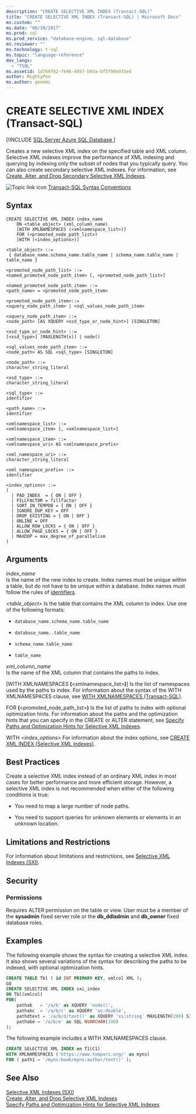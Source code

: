 ```yaml
---
description: "CREATE SELECTIVE XML INDEX (Transact-SQL)"
title: "CREATE SELECTIVE XML INDEX (Transact-SQL) | Microsoft Docs"
ms.custom: ""
ms.date: "08/10/2017"
ms.prod: sql
ms.prod_service: "database-engine, sql-database"
ms.reviewer: ""
ms.technology: t-sql
ms.topic: "language-reference"
dev_langs: 
  - "TSQL"
ms.assetid: 1d769f62-f646-4057-b93a-bf5f90e935ed
author: MightyPen
ms.author: genemi
---
```

# CREATE SELECTIVE XML INDEX (Transact-SQL)
[!INCLUDE [SQL Server Azure SQL Database ](../../includes/applies-to-version/sql-asdb.md)]

  Creates a new selective XML index on the specified table and XML column. Selective XML indexes improve the performance of XML indexing and querying by indexing only the subset of nodes that you typically query. You can also create secondary selective XML indexes. For information, see [Create, Alter, and Drop Secondary Selective XML Indexes](../../relational-databases/xml/create-alter-and-drop-secondary-selective-xml-indexes.md).  
  
 ![Topic link icon](../../database-engine/configure-windows/media/topic-link.gif "Topic link icon") [Transact-SQL Syntax Conventions](../../t-sql/language-elements/transact-sql-syntax-conventions-transact-sql.md)  
  
## Syntax  
  
```syntaxsql
CREATE SELECTIVE XML INDEX index_name  
    ON <table_object> (xml_column_name)  
    [WITH XMLNAMESPACES (<xmlnamespace_list>)]  
    FOR (<promoted_node_path_list>)  
    [WITH (<index_options>)]  
  
<table_object> ::=  
 { database_name.schema_name.table_name | schema_name.table_name | table_name }  
  
<promoted_node_path_list> ::=   
<named_promoted_node_path_item> [, <promoted_node_path_list>]  
  
<named_promoted_node_path_item> ::=   
<path_name> = <promoted_node_path_item>  
  
<promoted_node_path_item>::=  
<xquery_node_path_item> | <sql_values_node_path_item>  
  
<xquery_node_path_item> ::=   
<node_path> [AS XQUERY <xsd_type_or_node_hint>] [SINGLETON]  
  
<xsd_type_or_node_hint> ::=   
[<xsd_type>] [MAXLENGTH(x)] | node()  
  
<sql_values_node_path_item> ::=  
<node_path> AS SQL <sql_type> [SINGLETON]  
  
<node_path> ::=   
character_string_literal  
  
<xsd_type> ::=   
character_string_literal  
  
<sql_type> ::=   
identifier  
  
<path_name> ::=   
identifier  
  
<xmlnamespace_list> ::=   
<xmlnamespace_item> [, <xmlnamespace_list>]  
  
<xmlnamespace_item> ::=   
<xmlnamespace_uri> AS <xmlnamespace_prefix>  
  
<xml_namespace_uri> ::=   
character_string_literal  
  
<xml_namespace_prefix> ::=   
identifier  
  
<index_options> ::=   
(   
  | PAD_INDEX  = { ON | OFF }  
  | FILLFACTOR = fillfactor  
  | SORT_IN_TEMPDB = { ON | OFF }  
  | IGNORE_DUP_KEY = OFF  
  | DROP_EXISTING = { ON | OFF }  
  | ONLINE = OFF  
  | ALLOW_ROW_LOCKS = { ON | OFF }  
  | ALLOW_PAGE_LOCKS = { ON | OFF }  
  | MAXDOP = max_degree_of_parallelism  
)  
```  
  
##  <a name="Arguments"></a> Arguments  
 *index_name*  
 Is the name of the new index to create. Index names must be unique within a table, but do not have to be unique within a database. Index names must follow the rules of [identifiers](../../relational-databases/databases/database-identifiers.md).  
  
 *\<table_object>* 
 Is the table that contains the XML column to index. Use one of the following formats:  
  
-   `database_name.schema_name.table_name`  
  
-   `database_name..table_name`  
  
-   `schema_name.table_name`  
  
-   `table_name`  
  
 *xml_column_name*  
 Is the name of the XML column that contains the paths to index.  
  
 [WITH XMLNAMESPACES **(**\<xmlnamespace_list>**)**] 
 Is the list of namespaces used by the paths to index. For information about the syntax of the WITH XMLNAMESPACES clause, see [WITH XMLNAMESPACES &#40;Transact-SQL&#41;](../../t-sql/xml/with-xmlnamespaces.md).  
  
 FOR **(**\<promoted_node_path_list>**)** 
 Is the list of paths to index with optional optimization hints. For information about the paths and the optimization hints that you can specify in the CREATE or ALTER statement, see [Specify Paths and Optimization Hints for Selective XML Indexes](../../relational-databases/xml/specify-paths-and-optimization-hints-for-selective-xml-indexes.md).  
  
 WITH *\<index_options>* 
 For information about the index options, see [CREATE XML INDEX &#40;Selective XML Indexes&#41;](../../t-sql/statements/create-xml-index-selective-xml-indexes.md).  
  
## Best Practices  
 Create a selective XML index instead of an ordinary XML index in most cases for better performance and more efficient storage. However, a selective XML index is not recommended when either of the following conditions is true:  
  
-   You need to map a large number of node paths.  
  
-   You need to support queries for unknown elements or elements in an unknown location.  
  
## Limitations and Restrictions  
 For information about limitations and restrictions, see [Selective XML Indexes &#40;SXI&#41;](../../relational-databases/xml/selective-xml-indexes-sxi.md).  
  
## Security  
  
### Permissions  
 Requires ALTER permission on the table or view. User must be a member of the **sysadmin** fixed server role or the **db_ddladmin** and **db_owner** fixed database roles.  
  
## Examples  
 The following example shows the syntax for creating a selective XML index. It also shows several variations of the syntax for describing the paths to be indexed, with optional optimization hints.  
  
```sql  
CREATE TABLE Tbl ( id INT PRIMARY KEY, xmlcol XML );  
GO  
CREATE SELECTIVE XML INDEX sxi_index  
ON Tbl(xmlcol)  
FOR(  
    pathab   = '/a/b' as XQUERY 'node()',  
    pathabc  = '/a/b/c' as XQUERY 'xs:double',   
    pathdtext = '/a/b/d/text()' as XQUERY 'xs:string' MAXLENGTH(200) SINGLETON,  
    pathabe = '/a/b/e' as SQL NVARCHAR(100)  
);  
```  
  
 The following example includes a WITH XMLNAMESPACES clause.  
  
```sql  
CREATE SELECTIVE XML INDEX on T1(C1)  
WITH XMLNAMESPACES ('https://www.tempuri.org/' as myns)  
FOR ( path1 = '/myns:book/myns:author/text()' );  
```  
  
## See Also  
 [Selective XML Indexes &#40;SXI&#41;](../../relational-databases/xml/selective-xml-indexes-sxi.md)   
 [Create, Alter, and Drop Selective XML Indexes](../../relational-databases/xml/create-alter-and-drop-selective-xml-indexes.md)   
 [Specify Paths and Optimization Hints for Selective XML Indexes](../../relational-databases/xml/specify-paths-and-optimization-hints-for-selective-xml-indexes.md)  
  
  

